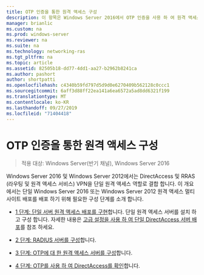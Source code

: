 ```yaml
---
title: OTP 인증을 통한 원격 액세스 구성
description: 이 항목은 Windows Server 2016에서 OTP 인증을 사용 하 여 원격 액세스 배포 가이드의 일부입니다.
manager: brianlic
ms.custom: na
ms.prod: windows-server
ms.reviewer: na
ms.suite: na
ms.technology: networking-ras
ms.tgt_pltfrm: na
ms.topic: article
ms.assetid: 82505b18-dd77-4dd1-aa27-b2962b8241ca
ms.author: pashort
author: shortpatti
ms.openlocfilehash: c4340b59fd797d5d9d0e6270409b562128c0ccc1
ms.sourcegitcommit: 6aff3d88ff22ea141a6ea6572a5ad8dd6321f199
ms.translationtype: MT
ms.contentlocale: ko-KR
ms.lasthandoff: 09/27/2019
ms.locfileid: "71404418"
---
```

# <a name="configure-remote-access-with-otp-authentication"></a>OTP 인증을 통한 원격 액세스 구성

>적용 대상: Windows Server(반기 채널), Windows Server 2016

 Windows Server 2016 및 Windows Server 2012에서는 DirectAccess 및 RRAS (라우팅 및 원격 액세스 서비스) VPN을 단일 원격 액세스 역할로 결합 합니다. 이 개요에서는 단일 Windows Server 2016 또는 Windows Server 2012 원격 액세스 멀티 사이트 배포를 배포 하기 위해 필요한 구성 단계를 소개 합니다.  


- [1 단계: 단일 서버 원격 액세스 배포를 구현](../../multisite/configure/Step-1-Implement-a-Single-Server-Remote-Access-Deployment.md)합니다. 단일 원격 액세스 서버를 설치 하 고 구성 합니다. 자세한 내용은 [고급 설정을 사용 하 여 단일 DirectAccess 서버 배포](https://technet.microsoft.com/windows-server-docs/networking/remote-access/directaccess/single-server-advanced/deploy-a-single-directaccess-server-with-advanced-settings)를 참조 하세요.

- [2 단계: RADIUS 서버를 구성](Step-2-Configure-the-RADIUS-Server.md)합니다.

- [3 단계: OTP에 대 한 원격 액세스 서버를 구성](Step-3-Configure-the-Remote-Access-Server-for-OTP.md)합니다.

- [4 단계: OTP를 사용 하 여 DirectAccess를 확인](Step-4-Verify-DirectAccess-with-OTP.md)합니다.
  


